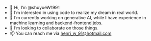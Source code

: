- 👋 Hi, I’m @shuyueW1991
- 👀 I’m interested in using code to realize my dream in real world.
- 🌱 I’m currently working on generative AI, while I have experience in machine learning and backend-frontend jobs.
- 💞️ I’m looking to collaborate on those things.
- 📫 You can reach me via henri_w_91@hotmail.com

<!---
shuyueW1991/shuyueW1991 is a ✨ special ✨ repository because its `README.md` (this file) appears on your GitHub profile.
You can click the Preview link to take a look at your changes.
--->
